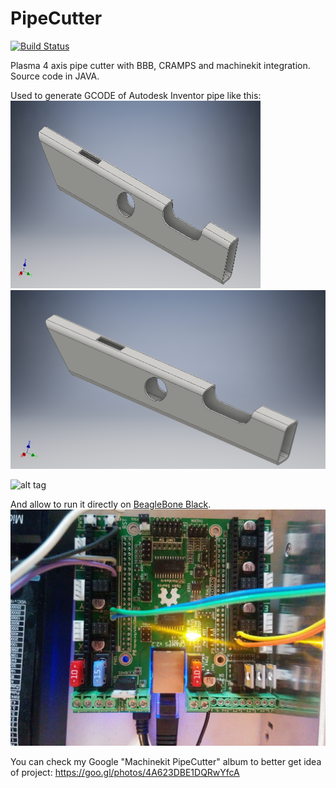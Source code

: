 # PipeCutter
[![Build Status](https://travis-ci.org/zhivko/PipeCutter.svg?branch=master)](https://travis-ci.org/zhivko/PipeCutter)

Plasma 4 axis pipe cutter with BBB, CRAMPS and machinekit integration. Source code in JAVA.

Used to generate GCODE of Autodesk Inventor pipe like this:
<img src="./screenshots/pipe.png" alt="Pipe" width="400px" height="300px">
![alt tag](./screenshots/pipe.png)

![alt tag](./screenshots/PipeCutter.gif)

And allow to run it directly on [BeagleBone Black](https://beagleboard.org/black).
![alt tag](./screenshots/cramps.jpg)

You can check my Google "Machinekit PipeCutter" album to better get idea of project:
https://goo.gl/photos/4A623DBE1DQRwYfcA
